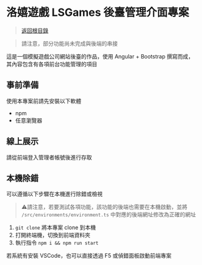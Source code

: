 # 洛嬉遊戲 LSGames 後臺管理介面專案

> [返回根目錄](https://github.com/samuikaze/my-work-2023)

> 請注意，部分功能尚未完成與後端的串接

這是一個模擬遊戲公司網站後臺的作品，使用 Angular + Bootstrap 撰寫而成，其內容包含有各項前台功能管理的項目

## 事前準備

使用本專案前請先安裝以下軟體

- npm
- 任意瀏覽器

## 線上展示

請從前端登入管理者帳號後進行存取

## 本機除錯

可以遵循以下步驟在本機進行除錯或檢視

> ⚠️請注意，若要測試各項功能，該功能的後端也需要在本機啟動，並將 `/src/environments/environment.ts` 中對應的後端網址修改為正確的網址

1. `git clone` 將本專案 clone 到本機
2. 打開終端機，切換到前端資料夾
3. 執行指令 `npm i && npm run start`

若系統有安裝 VSCode，也可以直接透過 F5 或偵錯面板啟動前端專案
